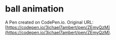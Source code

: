 # ball animation

A Pen created on CodePen.io. Original URL: [https://codepen.io/3ichael7ambert/pen/ZEmyQzM](https://codepen.io/3ichael7ambert/pen/ZEmyQzM).

